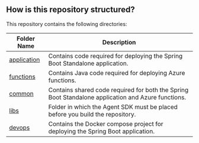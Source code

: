 
## How is this repository structured?

This repository contains the following directories:

| Folder Name | Description                                                       |
|-------------|-------------------------------------------------------------------|
| [application](../application) | Contains code required for deploying the Spring Boot Standalone application. |
| [functions](../functions) | Contains Java code required for deploying Azure functions.        |
| [common](../common)   | Contains shared code required for both the Spring Boot Standalone application and Azure functions. |
| [libs](../libs)   | Folder in which the Agent SDK must be placed before you build the repository. |
| [devops](../devops)  | Contains the Docker compose project for deploying the Spring Boot application. |


